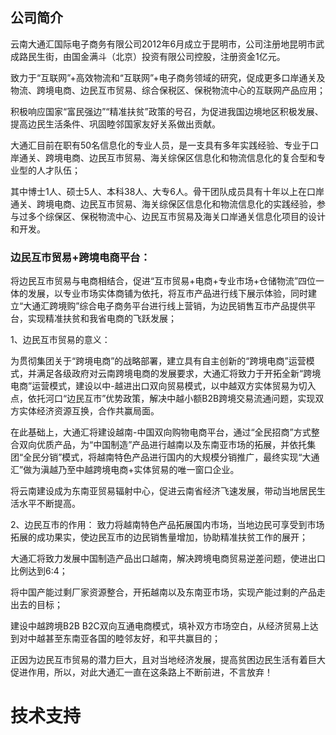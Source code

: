 ## 公司简介

云南大通汇国际电子商务有限公司2012年6月成立于昆明市，公司注册地昆明市武成路民生街，由国金满斗（北京）投资有限公司控股，注册资金1亿元。

 

致力于“互联网”+高效物流和“互联网”+电子商务领域的研究，促成更多口岸通关及物流、跨境电商、边民互市贸易、综合保税区、保税物流中心的互联网产品应用；

积极响应国家“富民强边”“精准扶贫”政策的号召，为促进我国边境地区积极发展、提高边民生活条件、巩固睦邻国家友好关系做出贡献。

 

大通汇目前在职有50名信息化的专业人员，是一支具有多年实践经验、专业于口岸通关、跨境电商、边民互市贸易、海关综保区信息化和物流信息化的复合型和专业型的人才队伍；

其中博士1人、硕士5人、本科38人、大专6人。骨干团队成员具有十年以上在口岸通关、跨境电商、边民互市贸易、海关综保区信息化和物流信息化的实践经验，参与过多个综保区、保税物流中心、边民互市贸易及海关口岸通关信息化项目的设计和开发。

### 边民互市贸易+跨境电商平台：

将边民互市贸易与电商相结合，促进“互市贸易+电商+专业市场+仓储物流”四位一体的发展，以专业市场实体商铺为依托，将互市产品进行线下展示体验，同时建立“大通汇跨境购”综合电子商务平台进行线上营销，为边民销售互市产品提供平台，实现精准扶贫和我省电商的飞跃发展；

 

1、边民互市贸易的意义：

为贯彻集团关于“跨境电商”的战略部署，建立具有自主创新的“跨境电商”运营模式，并满足各级政府对云南跨境电商的发展要求，大通汇将致力于开拓全新“跨境电商”运营模式，建设以中-越进出口双向贸易模式，以中越双方实体贸易为切入点，依托河口“边民互市”优势政策，解决中越小额B2B跨境交易流通问题，实现双方实体经济资源互换，合作共赢局面。

在此基础上，大通汇将建设越南-中国双向购物电商平台，通过“全民招商”方式整合双向优质产品，为“中国制造”产品进行越南以及东南亚市场的拓展，并依托集团“全民分销”模式，将越南特色产品进行国内的大规模分销推广，最终实现“大通汇”做为滇越乃至中越跨境电商+实体贸易的唯一窗口企业。

将云南建设成为东南亚贸易辐射中心，促进云南省经济飞速发展，带动当地居民生活水平不断提高。

2、边民互市的作用：
 致力将越南特色产品拓展国内市场，当地边民可享受到市场拓展的成功果实，使边民互市的边民销售量增加，协助精准扶贫工作的展开；

大通汇将致力发展中国制造产品出口越南，解决跨境电商贸易逆差问题，使进出口比例达到6:4；

将中国产能过剩厂家资源整合，开拓越南以及东南亚市场，实现产能过剩的产品走出去的目标；

建设中越跨境B2B  B2C双向互通电商模式，填补双方市场空白，从经济贸易上达到对中越甚至东南亚各国的睦邻友好，和平共赢目的；

 

正因为边民互市贸易的潜力巨大，且对当地经济发展，提高贫困边民生活有着巨大促进作用，所以，对此大通汇一直在这条路上不断前进，不言放弃！

# 技术支持

